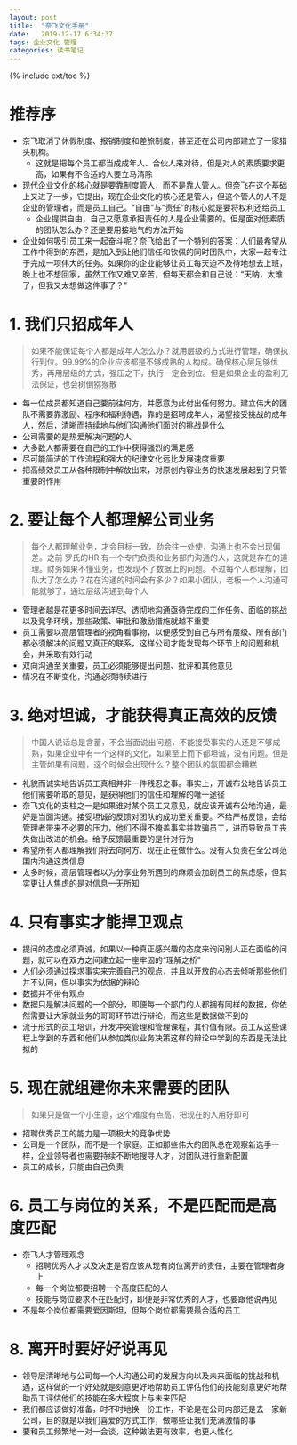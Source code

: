 ```yaml
---
layout: post
title:  "奈飞文化手册"
date:   2019-12-17 6:34:37
tags: 企业文化 管理
categories: 读书笔记
---
```

{% include ext/toc %}

# 推荐序

- 奈飞取消了休假制度、报销制度和差旅制度，甚至还在公司内部建立了一家猎头机构。
    + 这就是把每个员工都当成成年人、合伙人来对待，但是对人的素质要求更高，如果有不合适的人要立马清除
- 现代企业文化的核心就是要靠制度管人，而不是靠人管人。但奈飞在这个基础上又进了一步，它提出，现在企业文化的核心还是管人，但这个管人的人不是企业的管理者，而是员工自己。“自由”与“责任”的核心就是要将权利还给员工
    + 企业提供自由，自己又愿意承担责任的人是企业需要的。但是面对低素质的团队怎么办？还是要用接地气的方法开始
- 企业如何吸引员工来一起奋斗呢？奈飞给出了一个特别的答案：人们最希望从工作中得到的东西，是加入到让他们信任和钦佩的同时团队中，大家一起专注于完成一项伟大的任务。如果你的企业能够让员工每天迫不及待地想去上班，晚上也不想回家，虽然工作又难又辛苦，但每天都会和自己说：“天呐，太难了，但我又太想做这件事了？”

# 1. 我们只招成年人

>如果不能保证每个人都是成年人怎么办？就用层级的方式进行管理，确保执行到位。99.99%的企业应该都是不够成熟的人构成。确保核心层足够优秀，再用层级的方式，强压之下，执行一定会到位。但是如果企业的盈利无法保证，也会树倒猕猴散

- 每一位成员都知道自己要前往何方，并愿意为此付出任何努力。建立伟大的团队不需要靠激励、程序和福利待遇，靠的是招聘成年人，渴望接受挑战的成年人，然后，清晰而持续地与他们沟通他们面对的挑战是什么
- 公司需要的是热爱解决问题的人
- 大多数人都需要在自己的工作中获得强烈的满足感
- 尽可能简洁的工作流程和强大的纪律文化远比发展速度重要
- 把高绩效员工从各种限制中解放出来，对原创内容业务的快速发展起到了只管重要的作用

# 2. 要让每个人都理解公司业务

> 每个人都理解业务，才会目标一致，劲会往一处使，沟通上也不会出现偏差。之前 罗氏的HR
> 有一个专门负责和业务部门沟通的人，这就是存在的道理。财务如果不懂业务，也发现不了数据上的问题。不过每个人都理解，团队大了怎么办？花在沟通的时间会有多少？如果小团队，老板一个人沟通可能就够了，通过层级沟通到每个人

- 管理者越是花更多时间去详尽、透彻地沟通亟待完成的工作任务、面临的挑战以及竞争环境，那些政策、审批和激励措施就越不重要
- 员工需要以高层管理者的视角看事物，以便感受到自己与所有层级、所有部门都必须解决的问题又真正的联系，这样公司才能发现每个环节上的问题和机会，并采取有效行动
- 双向沟通至关重要，员工必须能够提出问题、批评和其他意见
- 情况在不断变化，沟通必须持续进行

# 3. 绝对坦诚，才能获得真正高效的反馈

> 中国人说话总是含蓄，不会当面说出问题，不能接受事实的人还是不够成熟，如果企业中有一个这样的文化，如果至上而下都坦诚，没有问题。但是主管如果有问题，这个时候会出现什么？整个团队的氛围都会糟糕

- 礼貌而诚实地告诉员工真相并非一件残忍之事。事实上，开诚布公地告诉员工他们需要听取的意见，是获得他们的信任和理解的唯一途径
- 奈飞文化的支柱之一是如果谁对某个员工又意见，就应该开诚布公地沟通，最好是当面沟通。接受坦诚的反馈对团队的成功至关重要。不给严格反馈，会给管理者带来不必要的压力，他们不得不掩盖事实并欺骗员工，进而导致员工丧失做出改进的机会。给予反馈最重要的是针对行为
- 希望所有人都理解我们将去向何方、现在正在做什么。没有人负责在全公司范围内沟通这类信息
- 太多时候，高层管理者以为分享业务所遇到的麻烦会加剧员工的焦虑感，但其实更让人焦虑的是对信息一无所知

# 4. 只有事实才能捍卫观点

- 提问的态度必须真诚，如果以一种真正感兴趣的态度来询问别人正在面临的问题，就可以在双方之间建立起一座牢固的“理解之桥”
- 人们必须通过探求事实来完善自己的观点，并且以开放的心态去倾听那些他们并不认同，但以事实为依据的辩论
- 数据并不带有观点
- 数据只是解决问题的一个部分，即便每一个部门的人都拥有同样的数据，你依然需要让大家就业务的哥哥环节进行辩论，而这些是数据做不到的
- 流于形式的员工培训，开发冲突管理和管理课程，其价值有限。员工从这些课程上学到的东西和他们从参加类似业务决策这样的辩论中学到的东西是无法比拟的

# 5. 现在就组建你未来需要的团队

> 如果只是做一个小生意，这个难度有点高，把现在的人用好即可

- 招聘优秀员工的能力是一项极大的竞争优势
- 公司是一个团队，而不是一个家庭。正如那些伟大的团队总在观察新选手一样，企业领导者也需要持续不断地搜寻人才，对团队进行重新配置
- 员工的成长，只能由自己负责

# 6. 员工与岗位的关系，不是匹配而是高度匹配

- 奈飞人才管理观念
    + 招聘优秀人才以及决定是否应该从现有岗位离开的责任，主要在管理者身上
    + 每一个岗位都要招聘一个高度匹配的人
    + 技能与岗位要求不在匹配时，即便是非常优秀的人才，也要跟他说再见
- 不是每个岗位都需要爱因斯坦，但每个岗位都需要最合适的员工

# 8. 离开时要好好说再见

- 领导层清晰地与公司每一个人沟通公司的发展方向以及未来面临的挑战和机遇，这样做的一个好处就是刻意更好地帮助员工评估他们的技能刻意更好地帮助员工评估他们的技能在多大程度上与未来匹配
- 我们都应该做好准备，时不时地换一份工作，不论是在公司内部还是去一家新公司，目的就是以我们喜爱的方式工作，做哪些让我们充满激情的事
- 要和员工频繁地一对一会谈，这种做法更有效率，也更人性化
